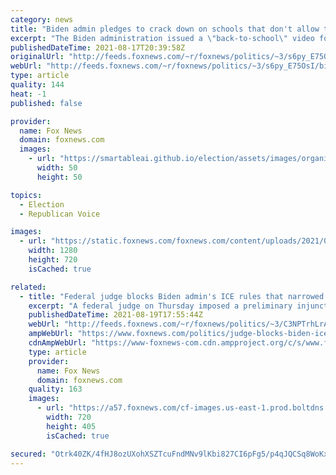 ```yaml
---
category: news
title: "Biden admin pledges to crack down on schools that don't allow trans athletes in girls' sports"
excerpt: "The Biden administration issued a \"back-to-school\" video for transgender students, pledging to crack down on states seeking to ban transgender students from girls’ sports, bathrooms and receiving transition-related care."
publishedDateTime: 2021-08-17T20:39:58Z
originalUrl: "http://feeds.foxnews.com/~r/foxnews/politics/~3/s6py_E75OsI/biden-admin-schools-trans-athletes-girls-sports"
webUrl: "http://feeds.foxnews.com/~r/foxnews/politics/~3/s6py_E75OsI/biden-admin-schools-trans-athletes-girls-sports"
type: article
quality: 144
heat: -1
published: false

provider:
  name: Fox News
  domain: foxnews.com
  images:
    - url: "https://smartableai.github.io/election/assets/images/organizations/foxnews.com-50x50.jpg"
      width: 50
      height: 50

topics:
  - Election
  - Republican Voice

images:
  - url: "https://static.foxnews.com/foxnews.com/content/uploads/2021/08/Transgender-Back-to-School-copy.jpg"
    width: 1280
    height: 720
    isCached: true

related:
  - title: "Federal judge blocks Biden admin's ICE rules that narrowed illegal immigrant arrest priorities"
    excerpt: "A federal judge on Thursday imposed a preliminary injunction on the Biden administration’s rules for ICE officers that narrowed the categories of illegal immigrants targeted for arrest and deportation."
    publishedDateTime: 2021-08-19T17:55:44Z
    webUrl: "http://feeds.foxnews.com/~r/foxnews/politics/~3/C3NPTrhLrA0/judge-blocks-biden-ice-rules-narrowed-illegal-immigrant-arrest"
    ampWebUrl: "https://www.foxnews.com/politics/judge-blocks-biden-ice-rules-narrowed-illegal-immigrant-arrest.amp"
    cdnAmpWebUrl: "https://www-foxnews-com.cdn.ampproject.org/c/s/www.foxnews.com/politics/judge-blocks-biden-ice-rules-narrowed-illegal-immigrant-arrest.amp"
    type: article
    provider:
      name: Fox News
      domain: foxnews.com
    quality: 163
    images:
      - url: "https://a57.foxnews.com/cf-images.us-east-1.prod.boltdns.net/v1/static/694940094001/a07002e9-c9e3-4f38-993b-2d984efbab65/0c121321-b8d7-49f4-86c7-9ff1e98965e7/1280x720/match/720/405/image.jpg?ve=1&tl=1"
        width: 720
        height: 405
        isCached: true

secured: "Otrk40ZK/4fHJ8ozUXohXSZTcuFndMNv9lKbi827CI6pFg5/p4qJQCSq8WoKx7JGvBXKpzaKLzBH9DXsG3nEbfWtJRDJ+BD6O06/+S0YiIXIS5UB4FSnAHvE63XPAmU6SrzcwcW1LhSWIM0FuMXm4Pd5p4/9G8dgq6RkgmSaw8aOfMfcsQ99yXVey3jdwtWt9Vm/hcCIsu+t7fWBEKxfkwCDnpfRsLQ62sOpjw2bX5xuUhmeIsirHok9NkShB3h0ojdixSlOwsmJMMmSZ+gqd5T43+sGqAfTxcl7M3HVhtgfg2+9LZyQr7ECoHlaNTZZ6OHghryEvcXG7e2tEw5dfZBss78xpZWULavXF7rFIo4=;3w9OP0f9BdalwvrmhM3FiQ=="
---
```


